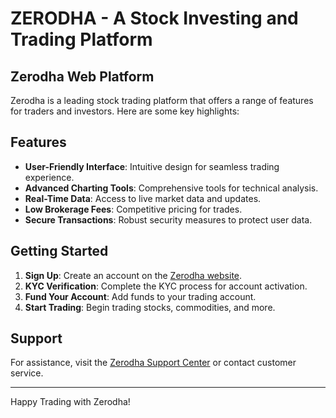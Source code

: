 # ZERODHA - A Stock Investing and Trading Platform
## Zerodha Web Platform

Zerodha is a leading stock trading platform that offers a range of features for traders and investors. Here are some key highlights:

## Features

- **User-Friendly Interface**: Intuitive design for seamless trading experience.
- **Advanced Charting Tools**: Comprehensive tools for technical analysis.
- **Real-Time Data**: Access to live market data and updates.
- **Low Brokerage Fees**: Competitive pricing for trades.
- **Secure Transactions**: Robust security measures to protect user data.

## Getting Started

1. **Sign Up**: Create an account on the [Zerodha website](https://zerodha.com).
2. **KYC Verification**: Complete the KYC process for account activation.
3. **Fund Your Account**: Add funds to your trading account.
4. **Start Trading**: Begin trading stocks, commodities, and more.

## Support

For assistance, visit the [Zerodha Support Center](https://support.zerodha.com) or contact customer service.

---

Happy Trading with Zerodha!